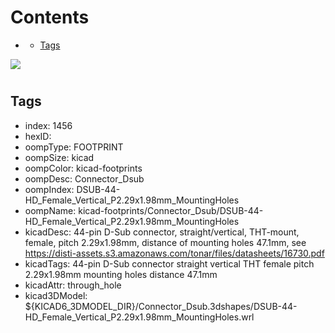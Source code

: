 



Contents
========

* [](#)
	* [Tags](#tags)
  
![][im]
# 

## Tags

- index: 1456
- hexID: 
- oompType: FOOTPRINT
- oompSize: kicad
- oompColor: kicad-footprints
- oompDesc: Connector_Dsub
- oompIndex: DSUB-44-HD_Female_Vertical_P2.29x1.98mm_MountingHoles
- oompName: kicad-footprints/Connector_Dsub/DSUB-44-HD_Female_Vertical_P2.29x1.98mm_MountingHoles
- kicadDesc: 44-pin D-Sub connector, straight/vertical, THT-mount, female, pitch 2.29x1.98mm, distance of mounting holes 47.1mm, see https://disti-assets.s3.amazonaws.com/tonar/files/datasheets/16730.pdf
- kicadTags: 44-pin D-Sub connector straight vertical THT female pitch 2.29x1.98mm mounting holes distance 47.1mm
- kicadAttr: through_hole
- kicad3DModel: ${KICAD6_3DMODEL_DIR}/Connector_Dsub.3dshapes/DSUB-44-HD_Female_Vertical_P2.29x1.98mm_MountingHoles.wrl



[im]: image.png
